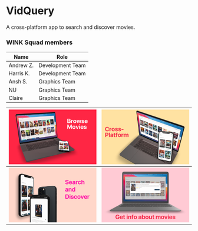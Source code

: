 # VidQuery

A cross-platform app to search and discover movies.

### WINK Squad members

Name | Role
--- | ---
Andrew Z. | Development Team
Harris K. | Development Team
Ansh S. | Graphics Team
NU | Graphics Team
Claire | Graphics Team


![](https://github.com/aheze/VidQuery/blob/main/Assets/BrowseMovies.png?raw=true) | ![](https://github.com/aheze/VidQuery/blob/main/Assets/Cross-Platform.png?raw=true)
--- | ---
![](https://github.com/aheze/VidQuery/blob/main/Assets/SearchAndDiscover.png?raw=true) | ![](https://github.com/aheze/VidQuery/blob/main/Assets/GetInfo.png?raw=true)
